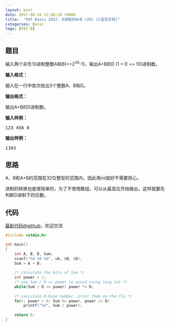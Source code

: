 ```yaml
---
layout: post
date: 2017-04-18 11:38:20 +0800
title:  "PAT Basic 1022. D进制的A+B (20) (C语言实现)"
categories: Basic
tags: [PAT-B]
---
```


## 题目

<div id="problemContent">
<p>
输入两个非负10进制整数A和B(&lt;=2<sup>30</sup>-1)，输出A+B的D (1 &lt; D &lt;= 10)进制数。
</p>
<p><b>
输入格式：
</b></p>
<p>输入在一行中依次给出3个整数A、B和D。
</p>
<p><b>
输出格式：
</b></p>
<p>输出A+B的D进制数。
</p>
<b>输入样例：</b><pre>
123 456 8
</pre>
<b>输出样例：</b><pre>
1103
</pre>
</div>

## 思路


A、B和A+B的范围在32位整型的范围内，因此用int就好不需要担心。

进制的转换也是很简单的，为了不使用数组，可以从最高位开始输出，这样就要先判断D进制下的位数。

## 代码

[最新代码@github](https://github.com/OliverLew/PAT/blob/master/PATBasic/1022.c)，欢迎交流
```c
#include <stdio.h>

int main()
{
    int A, B, D, Sum;
    scanf("%d %d %d", &A, &B, &D);
    Sum = A + B;
    
    /* calculate the bits of Sum */
    int power = 1;
    /* use Sum / D >= power to avoid using long int */
    while(Sum / D >= power) power *= D;
    
    /* calculate D-base number. print them on-the-fly */
    for(; power > 0; Sum %= power, power /= D)
        printf("%d", Sum / power);
    
    return 0;
}

```